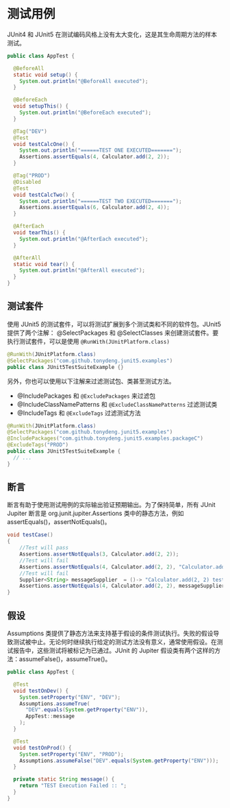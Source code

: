 # 测试用例

JUnit4 和 JUnit5 在测试编码风格上没有太大变化，这是其生命周期方法的样本测试。

```java
public class AppTest {

  @BeforeAll
  static void setup() {
    System.out.println("@BeforeAll executed");
  }

  @BeforeEach
  void setupThis() {
    System.out.println("@BeforeEach executed");
  }

  @Tag("DEV")
  @Test
  void testCalcOne() {
    System.out.println("======TEST ONE EXECUTED=======");
    Assertions.assertEquals(4, Calculator.add(2, 2));
  }

  @Tag("PROD")
  @Disabled
  @Test
  void testCalcTwo() {
    System.out.println("======TEST TWO EXECUTED=======");
    Assertions.assertEquals(6, Calculator.add(2, 4));
  }

  @AfterEach
  void tearThis() {
    System.out.println("@AfterEach executed");
  }

  @AfterAll
  static void tear() {
    System.out.println("@AfterAll executed");
  }
}
```

## 测试套件

使用 JUnit5 的测试套件，可以将测试扩展到多个测试类和不同的软件包。JUnit5 提供了两个注解： @SelectPackages 和 @SelectClasses 来创建测试套件。要执行测试套件，可以是使用 `@RunWith(JUnitPlatform.class)`

```java
@RunWith(JUnitPlatform.class)
@SelectPackages("com.github.tonydeng.junit5.examples")
public class JUnit5TestSuiteExample {}
```

另外，你也可以使用以下注解来过滤测试包、类甚至测试方法。

- @IncludePackages 和 `@ExcludePackages` 来过滤包
- @IncludeClassNamePatterns 和 `@ExcludeClassNamePatterns` 过滤测试类
- @IncludeTags 和 `@ExcludeTags` 过滤测试方法

```java
@RunWith(JUnitPlatform.class)
@SelectPackages("com.github.tonydeng.junit5.examples")
@IncludePackages("com.github.tonydeng.junit5.examples.packageC")
@ExcludeTags("PROD")
public class JUnit5TestSuiteExample {
  // ...
}
```

## 断言

断言有助于使用测试用例的实际输出验证预期输出。为了保持简单，所有 JUnit Jupiter 断言是 org.junit.jupiter.Assertions 类中的静态方法，例如 assertEquals()，assertNotEquals()。

```java
void testCase()
{
    //Test will pass
    Assertions.assertNotEquals(3, Calculator.add(2, 2));
    //Test will fail
    Assertions.assertNotEquals(4, Calculator.add(2, 2), "Calculator.add(2, 2) test failed");
    //Test will fail
    Supplier<String> messageSupplier  = ()-> "Calculator.add(2, 2) test failed";
    Assertions.assertNotEquals(4, Calculator.add(2, 2), messageSupplier);
}
```

## 假设

Assumptions 类提供了静态方法来支持基于假设的条件测试执行。失败的假设导致测试被中止。无论何时继续执行给定的测试方法没有意义，通常使用假设。在测试报告中，这些测试将被标记为已通过。JUnit 的 Jupiter 假设类有两个这样的方法：assumeFalse()，assumeTrue()。

```java
public class AppTest {

  @Test
  void testOnDev() {
    System.setProperty("ENV", "DEV");
    Assumptions.assumeTrue(
      "DEV".equals(System.getProperty("ENV")),
      AppTest::message
    );
  }

  @Test
  void testOnProd() {
    System.setProperty("ENV", "PROD");
    Assumptions.assumeFalse("DEV".equals(System.getProperty("ENV")));
  }

  private static String message() {
    return "TEST Execution Failed :: ";
  }
}
```
